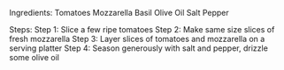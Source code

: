 Ingredients:
Tomatoes
Mozzarella
Basil
Olive Oil
Salt
Pepper

Steps:
Step 1: Slice a few ripe tomatoes
Step 2: Make same size slices of fresh mozzarella
Step 3: Layer slices of tomatoes and mozzarella on a serving platter
Step 4: Season generously with salt and pepper, drizzle some olive oil
